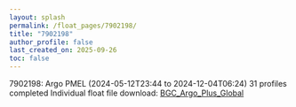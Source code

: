 ```yaml
---
layout: splash
permalink: /float_pages/7902198/
title: "7902198"
author_profile: false
last_created_on: 2025-09-26
toc: false
---
```

 
7902198: Argo PMEL (2024-05-12T23:44 to 2024-12-04T06:24)
31 profiles completed
Individual float file download: [BGC_Argo_Plus_Global](https://ftp.soest.hawaii.edu/bgc_argo_plus/Individual_Floats/outliers_removed/7902198_Sprof_processed.nc)
